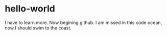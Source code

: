# hello-world
I have to learn more. Now begining github.
I am missed in this code ocean, now I should swim to the coast.
